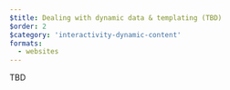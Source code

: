 ```yaml
---
$title: Dealing with dynamic data & templating (TBD)
$order: 2
$category: 'interactivity-dynamic-content'
formats:
  - websites
---
```


TBD